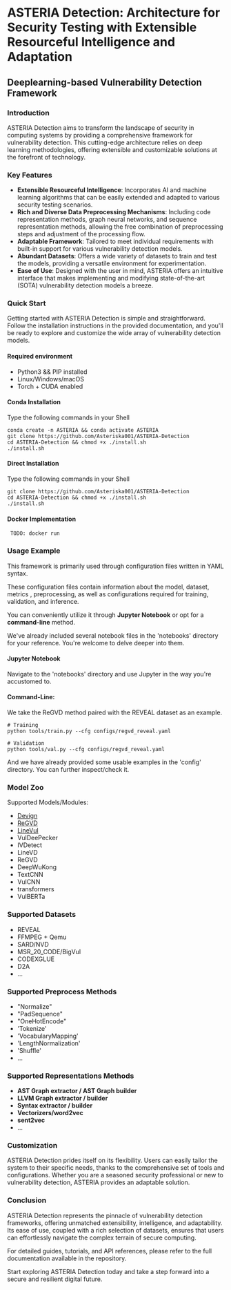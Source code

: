 # ASTERIA Detection: Architecture for Security Testing with Extensible Resourceful Intelligence and Adaptation

## Deeplearning-based Vulnerability Detection Framework

### Introduction

ASTERIA Detection aims to transform the landscape of security in computing systems by providing a comprehensive framework for vulnerability detection. This cutting-edge architecture relies on deep learning methodologies, offering extensible and customizable solutions at the forefront of technology.

### Key Features

- **Extensible Resourceful Intelligence**: Incorporates AI and machine learning algorithms that can be easily extended and adapted to various security testing scenarios.
- **Rich and Diverse Data Preprocessing Mechanisms**: Including code representation methods, graph neural networks, and sequence representation methods, allowing the free combination of preprocessing steps and adjustment of the processing flow.
- **Adaptable Framework**: Tailored to meet individual requirements with built-in support for various vulnerability detection models.
- **Abundant Datasets**: Offers a wide variety of datasets to train and test the models, providing a versatile environment for experimentation.
- **Ease of Use**: Designed with the user in mind, ASTERIA offers an intuitive interface that makes implementing and modifying state-of-the-art (SOTA) vulnerability detection models a breeze.

### Quick Start
Getting started with ASTERIA Detection is simple and straightforward. Follow the installation instructions in the provided documentation, and you'll be ready to explore and customize the wide array of vulnerability detection models.
#### Required environment
- Python3 && PIP installed
- Linux/Windows/macOS
- Torch + CUDA enabled


#### Conda Installation
Type the following commands in your Shell
```
conda create -n ASTERIA && conda activate ASTERIA
git clone https://github.com/Asteriska001/ASTERIA-Detection
cd ASTERIA-Detection && chmod +x ./install.sh
./install.sh
```

#### Direct Installation
Type the following commands in your Shell
```
git clone https://github.com/Asteriska001/ASTERIA-Detection
cd ASTERIA-Detection && chmod +x ./install.sh
./install.sh
```
#### Docker Implementation
` TODO: docker run`

### Usage Example
This framework is primarily used through configuration files written in YAML syntax. 

These configuration files contain information about the model, dataset, metrics , preprocessing, as well as configurations required for training, validation, and inference. 

You can conveniently utilize it through **Jupyter Notebook** or opt for a **command-line** method.

We've already included several notebook files in the 'notebooks' directory for your reference. 
You're welcome to delve deeper into them.
#### Jupyter Notebook
Navigate to the 'notebooks' directory and use Jupyter in the way you're accustomed to.

#### Command-Line:
We take the ReGVD method paired with the REVEAL dataset as an example.
```
# Training
python tools/train.py --cfg configs/regvd_reveal.yaml

# Validation
python tools/val.py --cfg configs/regvd_reveal.yaml
```
And we have already provided some usable examples in the 'config' directory.
You can further inspect/check it.
### Model Zoo
Supported Models/Modules:
- [Devign](https://github.com/epicosy/devign)
- [ReGVD](https://github.com/daiquocnguyen/GNN-ReGVD)
- [LineVul](https://github.com/awsm-research/LineVul/blob/main/linevul/linevul_main.py)
- VulDeePecker
- IVDetect
- LineVD
- ReGVD
- DeepWuKong
- TextCNN
- VulCNN
- transformers
- VulBERTa

### Supported Datasets
- REVEAL
- FFMPEG + Qemu
- SARD/NVD
- MSR_20_CODE/BigVul
- CODEXGLUE
- D2A
- ...

### Supported Preprocess Methods
- "Normalize"
- "PadSequence"
- "OneHotEncode"
- 'Tokenize'
- 'VocabularyMapping'
- 'LengthNormalization'
- 'Shuffle'
- ...
  
### Supported Representations Methods
- **AST Graph extractor / AST Graph builder**
- **LLVM Graph extractor / builder**
- **Syntax extractor / builder**
- **Vectorizers/word2vec**
- **sent2vec**
- ...


### Customization

ASTERIA Detection prides itself on its flexibility. Users can easily tailor the system to their specific needs, thanks to the comprehensive set of tools and configurations. Whether you are a seasoned security professional or new to vulnerability detection, ASTERIA provides an adaptable solution.

### Conclusion

ASTERIA Detection represents the pinnacle of vulnerability detection frameworks, offering unmatched extensibility, intelligence, and adaptability. Its ease of use, coupled with a rich selection of datasets, ensures that users can effortlessly navigate the complex terrain of secure computing.

For detailed guides, tutorials, and API references, please refer to the full documentation available in the repository.

Start exploring ASTERIA Detection today and take a step forward into a secure and resilient digital future.
